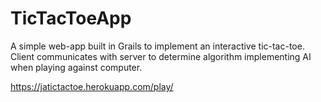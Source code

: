 TicTacToeApp
============

A simple web-app built in Grails to implement an interactive
tic-tac-toe. Client communicates with server to determine
algorithm implementing AI when playing against computer.

https://jatictactoe.herokuapp.com/play/
